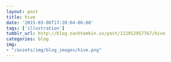 ```yaml
---
layout: post
title: hive
date: '2015-03-06T17:20:04-06:00'
tags: ['illustration']
tumblr_url: http://blog.zachtemkin.us/post/112912957767/hive
categories: blog
img:
- "/assets/img/blog_images/hive.png" 
---
```

